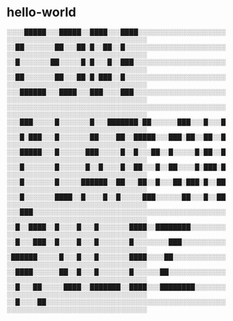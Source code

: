 # hello-world

░░░░█████░░░█████░░████░░░████░░░░░░░░░░░░░░░░░░░░░░░░░░░░░░░░░░░░░░░░░░░░░░░░░░░░
░░██░░░░░░░██░░░██░█░░██░░█░░░░░░░░░░░░░░░░░░░░░░░░░░░░░░░░░░░░░░░░░░░░░░░░░░░░░░░
░░█░░░░░░░██░░░░░█░█░░░█░░███░░░░░░░░░░░░░░░░░░░░░░░░░░░░░░░░░░░░░░░░░░░░░░░░░░░░░
░░██░░░░░░░██░░░██░█░███░░█░░░░░░░░░░░░░░░░░░░░░░░░░░░░░░░░░░░░░░░░░░░░░░░░░░░░░░░
░░░██████░░░████░░░███░░░░███░░░░░░░░░░░░░░░░░░░░░░░░░░░░░░░░░░░░░░░░░░░░░░░░░░░░░
░░░░░░░░░░░░░░░░░░░░░░░░░░░░░░░░░░░░░░░░░░░░░░░░░░░░░░░░░░░░░░░░░░░░░░░░░░░░░░░░░░
░░░███░░░░░█░░░░░░░█░░░███████░██░░░░░░███░░░█░░░█░░░░░░░░░░░░░░░░░░░░░░░░░░░░░░░░
░░░█░███░░░█░░░░░░░██░░░░██░░█████░░░███░██░░██░░█░░░░░░░░░░░░░░░░░░░░░░░░░░░░░░░░
░░░█████░░░█░░░░░░███░░░░░█░░█░░░██░░█░░░░░█░██░░█░░░░░░░░░░░░░░░░░░░░░░░░░░░░░░░░
░░░█░░░░░░░█░░░░░░█░░█░░░░█░░██░░░█░░██░░░░█░███░█░░░░░░░░░░░░░░░░░░░░░░░░░░░░░░░░
░░░█░░░░░░░█░░░░░██████░░██░░░██░░█░░░██░███░█░░██░░░░░░░░░░░░░░░░░░░░░░░░░░░░░░░░
░░░█░░░░░░░████░░█░░░░█░░█░░░░░███░░░░░░██░░░█░░██░░░░░░░░░░░░░░░░░░░░░░░░░░░░░░░░
░░░███░░░░░░░░░░░░░░░░░░░░░░░░░░░░░░░░░░░░░░░░░░░░░░░░░░░░░░░░░░░░░░░░░░░░░░░░░░░░
░░█░░████░░█░░░░█░░░█░░░░░░░████░░████████░░░░░░░░░░░░░░░░░░░░░░░░░░░░░░░░░░░░░░░░
░░█░░░███░░█░░░░█░░░█░░░░░░░█░░░░░░░░███░░░░░░░░░░░░░░░░░░░░░░░░░░░░░░░░░░░░░░░░░░
░██████░░░░░█░░░█░░░█░░░░░░░████░░░░██░░░░░░░░░░░░░░░░░░░░░░░░░░░░░░░░░░░░░░░░░░░░
░░████░░░░░░██░░█░░░█░░░░░░░█░░░░░░██░░░░░░░░░░░░░░░░░░░░░░░░░░░░░░░░░░░░░░░░░░░░░
░░█░░░██░░░░░████░░███████░░████░░░████████░░░░░░░░░░░░░░░░░░░░░░░░░░░░░░░░░░░░░░░
░░█░░░░██░░░░░░░░░░░░░░░░░░░░░░░░░░░░░░░░░░░░░░░░░░░░░░░░░░░░░░░░░░░░░░░░░░░░░░░░░
